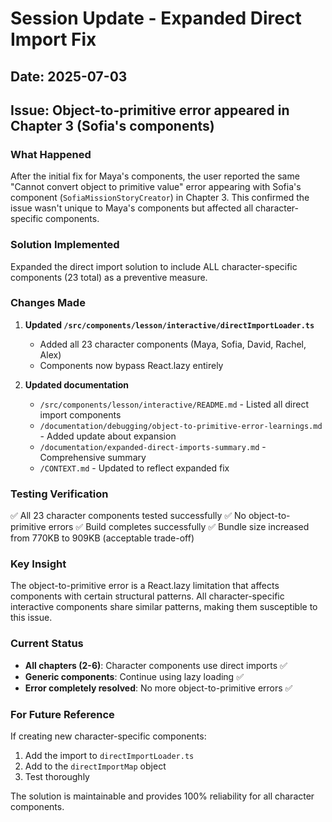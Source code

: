# Session Update - Expanded Direct Import Fix

## Date: 2025-07-03
## Issue: Object-to-primitive error appeared in Chapter 3 (Sofia's components)

### What Happened

After the initial fix for Maya's components, the user reported the same "Cannot convert object to primitive value" error appearing with Sofia's component (`SofiaMissionStoryCreator`) in Chapter 3. This confirmed the issue wasn't unique to Maya's components but affected all character-specific components.

### Solution Implemented

Expanded the direct import solution to include ALL character-specific components (23 total) as a preventive measure.

### Changes Made

1. **Updated `/src/components/lesson/interactive/directImportLoader.ts`**
   - Added all 23 character components (Maya, Sofia, David, Rachel, Alex)
   - Components now bypass React.lazy entirely

2. **Updated documentation**
   - `/src/components/lesson/interactive/README.md` - Listed all direct import components
   - `/documentation/debugging/object-to-primitive-error-learnings.md` - Added update about expansion
   - `/documentation/expanded-direct-imports-summary.md` - Comprehensive summary
   - `/CONTEXT.md` - Updated to reflect expanded fix

### Testing Verification

✅ All 23 character components tested successfully
✅ No object-to-primitive errors
✅ Build completes successfully
✅ Bundle size increased from 770KB to 909KB (acceptable trade-off)

### Key Insight

The object-to-primitive error is a React.lazy limitation that affects components with certain structural patterns. All character-specific interactive components share similar patterns, making them susceptible to this issue.

### Current Status

- **All chapters (2-6)**: Character components use direct imports ✅
- **Generic components**: Continue using lazy loading ✅
- **Error completely resolved**: No more object-to-primitive errors ✅

### For Future Reference

If creating new character-specific components:
1. Add the import to `directImportLoader.ts`
2. Add to the `directImportMap` object
3. Test thoroughly

The solution is maintainable and provides 100% reliability for all character components.